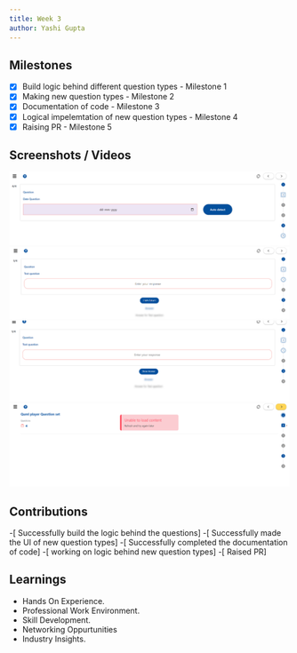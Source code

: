 ```yaml
---
title: Week 3
author: Yashi Gupta
---
```


## Milestones
- [x] Build logic behind different question types - Milestone 1
- [x] Making new question types - Milestone 2
- [x] Documentation of code - Milestone 3
- [x] Logical impelemtation of new question types - Milestone 4
- [x] Raising PR - Milestone 5

## Screenshots / Videos 
![Alt text](<../../../../../images/Screenshot 2023-07-25 004536.png>)
![Alt text](<../../../../../images/Screenshot 2023-07-25 004808.png>)
![Alt text](<../../../../../images/Screenshot 2023-07-25 005329.png>)
![Alt text](<../../../../../images/Screenshot 2023-07-25 005533.png>)

## Contributions
-[ Successfully build the logic behind the questions]
-[ Successfully made the UI of new question types]
-[ Successfully completed the documentation of code]
-[ working on logic behind new question types]
-[ Raised PR] 

## Learnings
- Hands On Experience.
- Professional Work Environment.
- Skill Development.
- Networking Oppurtunities
- Industry Insights.